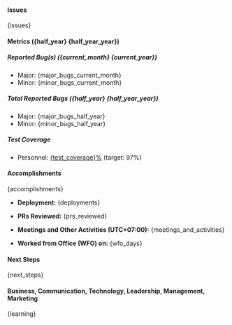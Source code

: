 #### Issues

{issues}

#### Metrics ({half_year} {half_year_year})

##### Reported Bug(s) ({current_month} {current_year})

* Major: {major_bugs_current_month}
* Minor: {minor_bugs_current_month}

##### Total Reported Bugs ({half_year} {half_year_year})

* Major: {major_bugs_half_year}
* Minor: {minor_bugs_half_year}

##### Test Coverage

* Personnel: [{test_coverage}%](https://sqa.gdplabs.net/code?id=catapa*core&selected=catapa*core%3Asrc%2Fmain%2Fjava%2Fcom%2Fcatapa%2Fcore%2Fpersonnel) (target: 97%)

#### Accomplishments

{accomplishments}

* **Deployment:**
{deployments}

* **PRs Reviewed:**
{prs_reviewed}

* **Meetings and Other Activities (UTC+07:00):**
{meetings_and_activities}

* **Worked from Office (WFO) on:**
{wfo_days}

#### Next Steps

{next_steps}

#### Business, Communication, Technology, Leadership, Management, Marketing

{learning}
